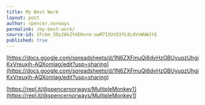 ```yaml
---
title: My Best Work
layout: post
author: spencer.norways
permalink: /my-best-work/
source-id: 1Fcbm_SDy28kZtUEHurm-owM7IXUtO3fL4LdVnWUWJtE
published: true
---
```

[https://docs.google.com/spreadsheets/d/1N6ZXFmuQj6dvHzGBUyuqzUhgiKxVreuxjh-AQXomIag/edit?usp=sharing](https://docs.google.com/spreadsheets/d/1N6ZXFmuQj6dvHzGBUyuqzUhgiKxVreuxjh-AQXomIag/edit?usp=sharing)

[https://repl.it/@spencernorways/MultipleMonkey1](https://repl.it/@spencernorways/MultipleMonkey1)

